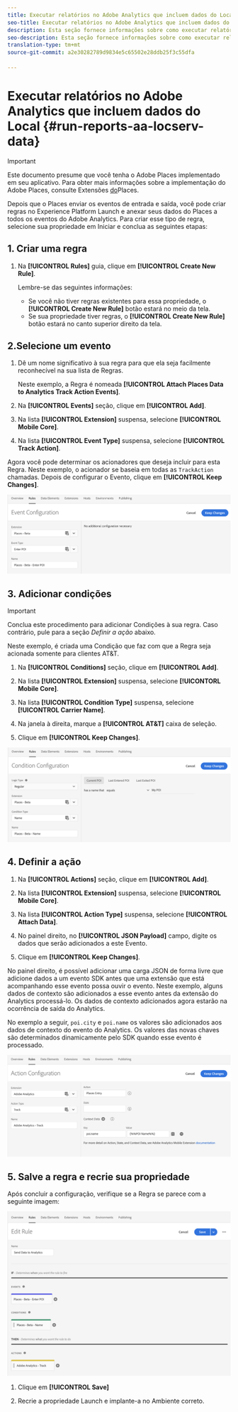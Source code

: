 ```yaml
---
title: Executar relatórios no Adobe Analytics que incluem dados do Local
seo-title: Executar relatórios no Adobe Analytics que incluem dados do Local
description: Esta seção fornece informações sobre como executar relatórios no Analytics que incluem dados de Locais.
seo-description: Esta seção fornece informações sobre como executar relatórios no Analytics que incluem dados de Locais.
translation-type: tm+mt
source-git-commit: a2e30282789d9834e5c65502e28ddb25f3c55dfa

---
```



# Executar relatórios no Adobe Analytics que incluem dados do Local {#run-reports-aa-locserv-data}

>[!IMPORTANT]
>
>Este documento presume que você tenha o Adobe Places implementado em seu aplicativo. Para obter mais informações sobre a implementação do Adobe Places, consulte Extensões [do](/help/places-ext-aep-sdks/places-extension/places-extension.md)Places.

Depois que o Places enviar os eventos de entrada e saída, você pode criar regras no Experience Platform Launch e anexar seus dados do Places a todos os eventos do Adobe Analytics. Para criar esse tipo de regra, selecione sua propriedade em Iniciar e conclua as seguintes etapas:

## 1. Criar uma regra

1. Na **[!UICONTROL Rules]** guia, clique em **[!UICONTROL Create New Rule]**.

   Lembre-se das seguintes informações:
   * Se você não tiver regras existentes para essa propriedade, o **[!UICONTROL Create New Rule]** botão estará no meio da tela.
   * Se sua propriedade tiver regras, o **[!UICONTROL Create New Rule]** botão estará no canto superior direito da tela.

## 2.Selecione um evento

1. Dê um nome significativo à sua regra para que ela seja facilmente reconhecível na sua lista de Regras.

   Neste exemplo, a Regra é nomeada **[!UICONTROL Attach Places Data to Analytics Track Action Events]**.

1. Na **[!UICONTROL Events]** seção, clique em **[!UICONTROL Add]**.

1. Na lista **[!UICONTROL Extension]** suspensa, selecione **[!UICONTROL Mobile Core]**.

1. Na lista **[!UICONTROL Event Type]** suspensa, selecione **[!UICONTROL Track Action]**.

Agora você pode determinar os acionadores que deseja incluir para esta Regra. Neste exemplo, o acionador se baseia em todas as `TrackAction` chamadas. Depois de configurar o Evento, clique em **[!UICONTROL Keep Changes]**.

!["criar um evento"](/help/assets/pt-selectEvent.png)


## 3. Adicionar condições

>[!IMPORTANT]
>
>Conclua este procedimento para adicionar Condições à sua regra. Caso contrário, pule para a seção *Definir a ação* abaixo.

Neste exemplo, é criada uma Condição que faz com que a Regra seja acionada somente para clientes AT&amp;T.

1. Na **[!UICONTROL Conditions]** seção, clique em **[!UICONTROL Add]**.

1. Na lista **[!UICONTROL Extension]** suspensa, selecione **[!UICONTORL Mobile Core]**.

1. Na lista **[!UICONTROL Condition Type]** suspensa, selecione **[!UICONTROL Carrier Name]**.

1. Na janela à direita, marque a **[!UICONTROL AT&T]** caixa de seleção.

1. Clique em **[!UICONTROL Keep Changes]**.

!["criar uma condição"](/help/assets/pt-setCondition.png)

## 4. Definir a ação

1. Na **[!UICONTROL Actions]** seção, clique em **[!UICONTROL Add]**.

1. Na lista **[!UICONTROL Extension]** suspensa, selecione **[!UICONTROL Mobile Core]**.

1. Na lista **[!UICONTROL Action Type]** suspensa, selecione **[!UICONTROL Attach Data]**.

1. No painel direito, no **[!UICONTROL JSON Payload]** campo, digite os dados que serão adicionados a este Evento.

1. Clique em **[!UICONTROL Keep Changes]**.

No painel direito, é possível adicionar uma carga JSON de forma livre que adicione dados a um evento SDK antes que uma extensão que está acompanhando esse evento possa ouvir o evento. Neste exemplo, alguns dados de contexto são adicionados a esse evento antes da extensão do Analytics processá-lo. Os dados de contexto adicionados agora estarão na ocorrência de saída do Analytics.

No exemplo a seguir, `poi.city` e `poi.name` os valores são adicionados aos dados de contexto do evento do Analytics. Os valores das novas chaves são determinados dinamicamente pelo SDK quando esse evento é processado.

!["criar uma ação"](/help/assets/pt-setAction.png)

## 5. Salve a regra e recrie sua propriedade

Após concluir a configuração, verifique se a Regra se parece com a seguinte imagem:

!["a regra está completa."](/help/assets/pt-ruleComplete.png)

1. Clique em **[!UICONTROL Save]**

1. Recrie a propriedade Launch e implante-a no Ambiente correto.

